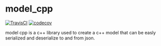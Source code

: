 # model_cpp

[![TravisCI](https://travis-ci.com/temit/model_cpp.svg)](https://travis-ci.com/github/temit/model_cpp)
[![codecov](https://codecov.io/gh/temit/model_cpp/branch/master/graph/badge.svg)](https://codecov.io/gh/temit/model_cpp)

model cpp is a c++ library used to create a c++ model that can be easly serialized and deserialize to and from json.
